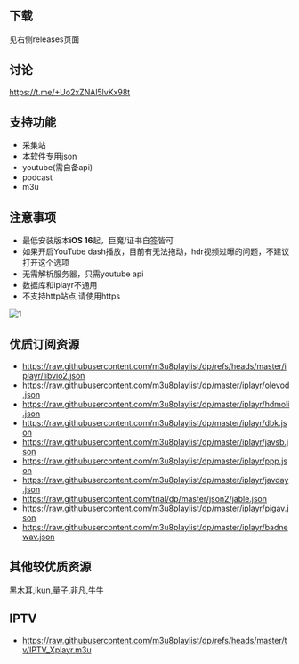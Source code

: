 ## 下载
见右侧releases页面

## 讨论
https://t.me/+Uo2xZNAl5lvKx98t

## 支持功能
- 采集站
- 本软件专用json
- youtube(需自备api)
- podcast
- m3u

## 注意事项
- 最低安装版本**iOS 16**起，巨魔/证书自签皆可
- 如果开启YouTube dash播放，目前有无法拖动，hdr视频过曝的问题，不建议打开这个选项
- 无需解析服务器，只需youtube api
- 数据库和iplayr不通用
- 不支持http站点,请使用https

![1](https://raw.githubusercontent.com/m3u8playlist/dp/master/IMG_4363.jpeg)

## 优质订阅资源
- https://raw.githubusercontent.com/m3u8playlist/dp/refs/heads/master/iplayr/libvio2.json
- https://raw.githubusercontent.com/m3u8playlist/dp/master/iplayr/olevod.json
- https://raw.githubusercontent.com/m3u8playlist/dp/master/iplayr/hdmoli.json
- https://raw.githubusercontent.com/m3u8playlist/dp/master/iplayr/dbk.json
- https://raw.githubusercontent.com/m3u8playlist/dp/master/iplayr/javsb.json
- https://raw.githubusercontent.com/m3u8playlist/dp/master/iplayr/ppp.json
- https://raw.githubusercontent.com/m3u8playlist/dp/master/iplayr/javday.json
- https://raw.githubusercontent.com/trial/dp/master/json2/jable.json
- https://raw.githubusercontent.com/m3u8playlist/dp/master/iplayr/pigav.json
- https://raw.githubusercontent.com/m3u8playlist/dp/master/iplayr/badnewav.json

##  其他较优质资源
  黑木耳,ikun,量子,非凡,牛牛

## IPTV
- https://raw.githubusercontent.com/m3u8playlist/dp/refs/heads/master/tv/IPTV_Xplayr.m3u
